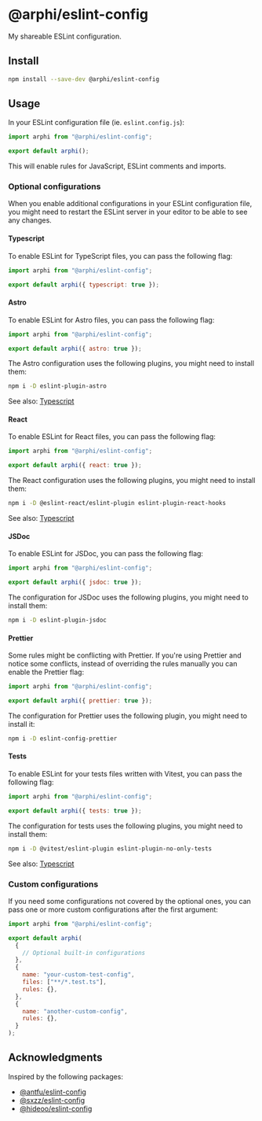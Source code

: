 # @arphi/eslint-config

My shareable ESLint configuration.

## Install

```sh
npm install --save-dev @arphi/eslint-config
```

## Usage

In your ESLint configuration file (ie. `eslint.config.js`):

```js
import arphi from "@arphi/eslint-config";

export default arphi();
```

This will enable rules for JavaScript, ESLint comments and imports.

### Optional configurations

When you enable additional configurations in your ESLint configuration file, you might need to restart the ESLint server in your editor to be able to see any changes.

#### Typescript

To enable ESLint for TypeScript files, you can pass the following flag:

```js
import arphi from "@arphi/eslint-config";

export default arphi({ typescript: true });
```

#### Astro

To enable ESLint for Astro files, you can pass the following flag:

```js
import arphi from "@arphi/eslint-config";

export default arphi({ astro: true });
```

The Astro configuration uses the following plugins, you might need to install them:

```sh
npm i -D eslint-plugin-astro
```

See also: [Typescript](#typescript)

#### React

To enable ESLint for React files, you can pass the following flag:

```js
import arphi from "@arphi/eslint-config";

export default arphi({ react: true });
```

The React configuration uses the following plugins, you might need to install them:

```sh
npm i -D @eslint-react/eslint-plugin eslint-plugin-react-hooks
```

See also: [Typescript](#typescript)

#### JSDoc

To enable ESLint for JSDoc, you can pass the following flag:

```js
import arphi from "@arphi/eslint-config";

export default arphi({ jsdoc: true });
```

The configuration for JSDoc uses the following plugins, you might need to install them:

```sh
npm i -D eslint-plugin-jsdoc
```

#### Prettier

Some rules might be conflicting with Prettier. If you're using Prettier and notice some conflicts, instead of overriding the rules manually you can enable the Prettier flag:

```js
import arphi from "@arphi/eslint-config";

export default arphi({ prettier: true });
```

The configuration for Prettier uses the following plugin, you might need to install it:

```sh
npm i -D eslint-config-prettier
```

#### Tests

To enable ESLint for your tests files written with Vitest, you can pass the following flag:

```js
import arphi from "@arphi/eslint-config";

export default arphi({ tests: true });
```

The configuration for tests uses the following plugins, you might need to install them:

```sh
npm i -D @vitest/eslint-plugin eslint-plugin-no-only-tests
```

See also: [Typescript](#typescript)

### Custom configurations

If you need some configurations not covered by the optional ones, you can pass one or more custom configurations after the first argument:

```js
import arphi from "@arphi/eslint-config";

export default arphi(
  {
    // Optional built-in configurations
  },
  {
    name: "your-custom-test-config",
    files: ["**/*.test.ts"],
    rules: {},
  },
  {
    name: "another-custom-config",
    rules: {},
  }
);
```

## Acknowledgments

Inspired by the following packages:

- [@antfu/eslint-config](https://github.com/antfu/eslint-config)
- [@sxzz/eslint-config](https://github.com/sxzz/eslint-config)
- [@hideoo/eslint-config](https://github.com/HiDeoo/eslint-config)
